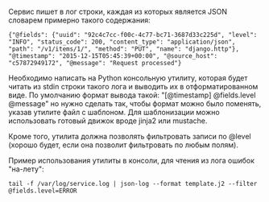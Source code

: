 
Сервис пишет в лог строки, каждая из которых является JSON словарем примерно такого содержания:
 
`{"@fields": {"uuid": "92c4c7cc-f00c-4c77-bc71-3687d33c225d", "level": "INFO", "status_code": 200, "content_type": "application/json", "path": "/v1/items/1/", "method": "PUT", "name": "django.http"}, "@timestamp": "2015-12-15T05:45:39+00:00", "@source_host": "c57872949172", "@message": "Request processed"}`
 
Необходимо написать на Python консольную утилиту, которая будет читать из stdin строки такого лога и выводить их в отформатированном виде.
По умолчанию формат вывода такой: "[@timestamp] @fields.level @message" но нужно сделать так, чтобы формат можно было поменять, указав утилите файл с шаблоном. Для шаблонизации можно использовать готовый движок вроде jinja2 или mustache.
 
Кроме того, утилита должна позволять фильтровать записи по @level (хорошо будет, если она позволит фильтровать по любым полям).
 
Пример использования утилиты в консоли, для чтения из лога ошибок "на-лету":
 
`tail -f /var/log/service.log | json-log --format template.j2 --filter @fields.level=ERROR`
